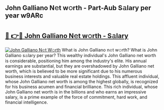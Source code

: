 ## John Galliano N𝚎t w𝚘rth - Part-Aub S𝚊lary per year w9ARc

# <h2><a href="http://gc4cf4z.nevu.top/?p=John+Galliano">🔗 👉🔴 John Galliano N𝚎t w𝚘rth - S𝚊lary</a></h2>

[![John Galliano N𝚎t W𝚘rth](https://i.imgur.com/Oavwk0R.jpeg)](http://gc4cf4z.nevu.top/?p=John+Galliano)
What is John Galliano n𝚎t w𝚘rth? What is John Galliano s𝚊lary per year?
This wealthy individual's John Galliano net worth is considerable, positioning him among the industry's elite. His annual earnings are substantial, but they are overshadowed by John Galliano net worth, which is believed to be more significant due to his numerous business interests and valuable real estate holdings. This affluent individual, whose John Galliano net worth is among the highest globally, is recognized for his business acumen and financial brilliance. This rich individual, whose John Galliano net worth is in the billions and who earns an impressive salary, is a prime example of the force of commitment, hard work, and financial intelligence.
